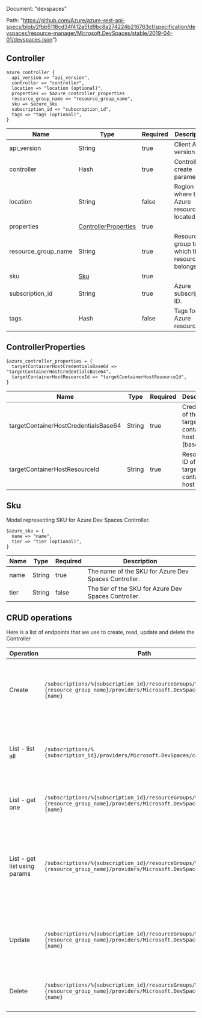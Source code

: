 Document: "devspaces"


Path: "https://github.com/Azure/azure-rest-api-specs/blob/2fbb5118cd34f412a51d9bc8a274224b216763cf/specification/devspaces/resource-manager/Microsoft.DevSpaces/stable/2019-04-01/devspaces.json")

## Controller



```puppet
azure_controller {
  api_version => "api_version",
  controller => "controller",
  location => "location (optional)",
  properties => $azure_controller_properties
  resource_group_name => "resource_group_name",
  sku => $azure_sku
  subscription_id => "subscription_id",
  tags => "tags (optional)",
}
```

| Name        | Type           | Required       | Description       |
| ------------- | ------------- | ------------- | ------------- |
|api_version | String | true | Client API version. |
|controller | Hash | true | Controller create parameters. |
|location | String | false | Region where the Azure resource is located. |
|properties | [ControllerProperties](#controllerproperties) | true |  |
|resource_group_name | String | true | Resource group to which the resource belongs. |
|sku | [Sku](#sku) | true |  |
|subscription_id | String | true | Azure subscription ID. |
|tags | Hash | false | Tags for the Azure resource. |
        
## ControllerProperties



```puppet
$azure_controller_properties = {
  targetContainerHostCredentialsBase64 => "targetContainerHostCredentialsBase64",
  targetContainerHostResourceId => "targetContainerHostResourceId",
}
```

| Name        | Type           | Required       | Description       |
| ------------- | ------------- | ------------- | ------------- |
|targetContainerHostCredentialsBase64 | String | true | Credentials of the target container host (base64). |
|targetContainerHostResourceId | String | true | Resource ID of the target container host |
        
## Sku

Model representing SKU for Azure Dev Spaces Controller.

```puppet
$azure_sku = {
  name => "name",
  tier => "tier (optional)",
}
```

| Name        | Type           | Required       | Description       |
| ------------- | ------------- | ------------- | ------------- |
|name | String | true | The name of the SKU for Azure Dev Spaces Controller. |
|tier | String | false | The tier of the SKU for Azure Dev Spaces Controller. |



## CRUD operations

Here is a list of endpoints that we use to create, read, update and delete the Controller

| Operation | Path | Verb | Description | OperationID |
| ------------- | ------------- | ------------- | ------------- | ------------- |
|Create|`/subscriptions/%{subscription_id}/resourceGroups/%{resource_group_name}/providers/Microsoft.DevSpaces/controllers/%{name}`|Put|Creates an Azure Dev Spaces Controller with the specified create parameters.|Controllers_Create|
|List - list all|`/subscriptions/%{subscription_id}/providers/Microsoft.DevSpaces/controllers`|Get|Lists all the Azure Dev Spaces Controllers with their properties in the subscription.|Controllers_List|
|List - get one|`/subscriptions/%{subscription_id}/resourceGroups/%{resource_group_name}/providers/Microsoft.DevSpaces/controllers/%{name}`|Get|Gets the properties for an Azure Dev Spaces Controller.|Controllers_Get|
|List - get list using params|`/subscriptions/%{subscription_id}/resourceGroups/%{resource_group_name}/providers/Microsoft.DevSpaces/controllers`|Get|Lists all the Azure Dev Spaces Controllers with their properties in the specified resource group and subscription.|Controllers_ListByResourceGroup|
|Update|`/subscriptions/%{subscription_id}/resourceGroups/%{resource_group_name}/providers/Microsoft.DevSpaces/controllers/%{name}`|Put|Creates an Azure Dev Spaces Controller with the specified create parameters.|Controllers_Create|
|Delete|`/subscriptions/%{subscription_id}/resourceGroups/%{resource_group_name}/providers/Microsoft.DevSpaces/controllers/%{name}`|Delete|Deletes an existing Azure Dev Spaces Controller.|Controllers_Delete|
